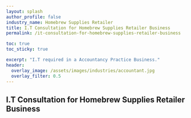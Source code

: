 ```yaml
---
layout: splash 
author_profile: false 
industry_name: Homebrew Supplies Retailer
title: I.T Consultation for Homebrew Supplies Retailer Business
permalink: /it-consultation-for-homebrew-supplies-retailer-business

toc: true
toc_sticky: true

excerpt: "I.T required in a Accountancy Practice Business."
header:
  overlay_image: /assets/images/industries/accountant.jpg
  overlay_filter: 0.5 
---
```


## I.T Consultation for Homebrew Supplies Retailer Business